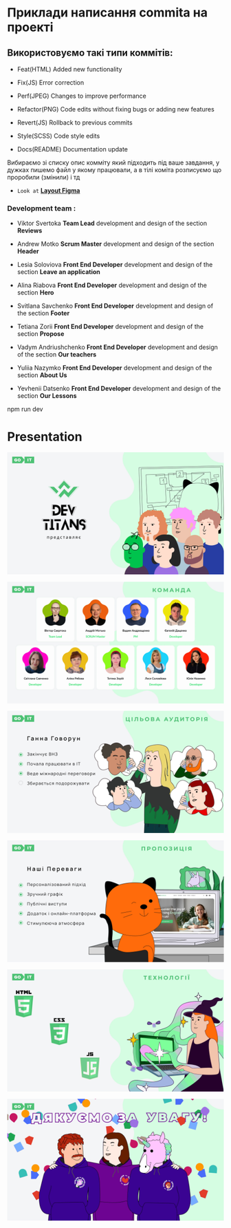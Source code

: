 # Приклади написання commita на проекті

## Використовуємо такі типи коммітів:

- Feat(HTML) Added new functionality

- Fix(JS) Error correction

- Perf(JPEG) Changes to improve performance

- Refactor(PNG) Code edits without fixing bugs or adding new features

- Revert(JS) Rollback to previous commits

- Style(SCSS) Code style edits

- Docs(README) Documentation update

Вибираємо зі списку опис комміту який підходить під ваше завдання, у дужках
пишемо файл у якому працювали, а в тілі коміта розписуємо що проробили (змінили)
і тд

- `Look at`
  [**Layout Figma**](https://www.figma.com/file/MrdZUmIfeT1bKd8u5GWLRt/English-Excellence-2.0?type=design&node-id=0-1&mode=design&t=4jJkOR8gcvoKgG1k-0)

### Development team :

- Viktor Svertoka **Team Lead** development and design of the section
  **Reviews**

- Andrew Motko **Scrum Master** development and design of the section **Header**

- Lesia Soloviova **Front End Developer** development and design of the section
  **Leave an application**

- Alina Riabova **Front End Developer** development and design of the section
  **Hero**

- Svitlana Savchenko **Front End Developer** development and design of the
  section **Footer**

- Tetiana Zorii **Front End Developer** development and design of the section
  **Propose**

- Vadym Andriushchenko **Front End Developer** development and design of the
  section **Our teachers**

- Yuliia Nazymko **Front End Developer** development and design of the section
  **About Us**

- Yevhenii Datsenko **Front End Developer** development and design of the
  section **Our Lessons**

npm run dev

# Presentation

![Start](./assets/01.jpg)

![Team](./assets/02.jpg)

![Client](./assets/03.jpg)

![Prupose](./assets/04.jpg)

![Tech](./assets/05.jpg)

![Goodbye](./assets/06.jpg)

